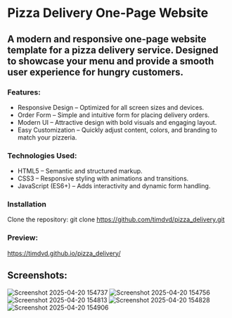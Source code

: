 # Pizza Delivery One-Page Website
## A modern and responsive one-page website template for a pizza delivery service. Designed to showcase your menu and provide a smooth user experience for hungry customers.

### Features:
 - Responsive Design – Optimized for all screen sizes and devices.
 - Order Form – Simple and intuitive form for placing delivery orders.
 - Modern UI – Attractive design with bold visuals and engaging layout.
 - Easy Customization – Quickly adjust content, colors, and branding to match your pizzeria.
   
### Technologies Used:
 - HTML5 – Semantic and structured markup.
 - CSS3 – Responsive styling with animations and transitions.
 - JavaScript (ES6+) – Adds interactivity and dynamic form handling.

### Installation
Clone the repository:  git clone https://github.com/timdvd/pizza_delivery.git

### Preview:
https://timdvd.github.io/pizza_delivery/

## Screenshots:
![Screenshot 2025-04-20 154737](https://github.com/user-attachments/assets/a7f83e91-1f62-41eb-9144-4c60f79cb605)
![Screenshot 2025-04-20 154756](https://github.com/user-attachments/assets/ba0570bd-3723-4e67-b92a-90c12ccad441)
![Screenshot 2025-04-20 154813](https://github.com/user-attachments/assets/436212fe-f926-4c19-88b5-44fb78a89f33)
![Screenshot 2025-04-20 154828](https://github.com/user-attachments/assets/780946e6-4969-45d9-9188-29df5fba339c)
![Screenshot 2025-04-20 154906](https://github.com/user-attachments/assets/1d416a45-9b8a-421b-bc82-0f1a851608cb)
